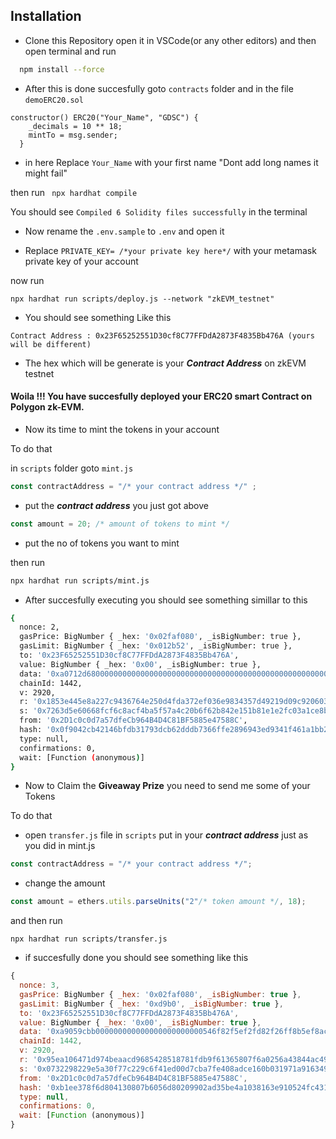
## Installation

- Clone this Repository open it in VSCode(or any other editors) and then open terminal and run

```bash
  npm install --force
```

- After this is done succesfully
goto ```contracts``` folder and in the file ```demoERC20.sol``` 

```solidity
constructor() ERC20("Your_Name", "GDSC") {
    _decimals = 10 ** 18;
    mintTo = msg.sender;
  }
```
- in here Replace ```Your_Name``` with your first name "Dont add long names it might fail"

then run ``` npx hardhat compile```

You should see ```Compiled 6 Solidity files successfully``` in the terminal

- Now rename the ```.env.sample``` to ```.env```
and open it

- Replace ```PRIVATE_KEY= /*your private key here*/``` with your metamask private key of your account

now run
```
npx hardhat run scripts/deploy.js --network "zkEVM_testnet"
```

- You should see something Like this

```Contract Address : 0x23F65252551D30cf8C77FFDdA2873F4835Bb476A (yours will be different)```

- The hex which will be generate is your ***Contract Address*** on zkEVM testnet

#### Woila !!! You have succesfully deployed your ERC20 smart Contract on Polygon zk-EVM.

- Now its time to mint the tokens in your account

To do that 

in ```scripts``` folder goto ```mint.js``` 

```javascript
const contractAddress = "/* your contract address */" ;
```

- put the ***contract address*** you just got above



```js
const amount = 20; /* amount of tokens to mint */
```
- put the no of tokens you want to mint

then run 
```bash 
npx hardhat run scripts/mint.js
```
- After succesfully executing you should see something simillar to this

```bash 
{
  nonce: 2,
  gasPrice: BigNumber { _hex: '0x02faf080', _isBigNumber: true },
  gasLimit: BigNumber { _hex: '0x012b52', _isBigNumber: true },
  to: '0x23F65252551D30cf8C77FFDdA2873F4835Bb476A',
  value: BigNumber { _hex: '0x00', _isBigNumber: true },
  data: '0xa0712d680000000000000000000000000000000000000000000000000000000000000014',
  chainId: 1442,
  v: 2920,
  r: '0x1853e445e8a227c9436764e250d4fda372ef036e9834357d49219d09c9206034',
  s: '0x7263d5e60668fcf6c8acf4ba5f57a4c20b6f62b842e151b81e1e2fc03a1ce8bf',
  from: '0x2D1c0c0d7a57dfeCb964B4D4C81BF5885e47588C',
  hash: '0x0f9042cb42146bfdb31793dcb62dddb7366ffe2896943ed9341f461a1bb25b59',
  type: null,
  confirmations: 0,
  wait: [Function (anonymous)]
}
```

- Now to Claim the **Giveaway Prize** you need to send me some of your Tokens

To do that 

- open ```transfer.js``` file in ```scripts``` put in your ***contract address*** just as you did in mint.js
```js
const contractAddress = "/* your contract address */";
```

- change the amount 
```js
const amount = ethers.utils.parseUnits("2"/* token amount */, 18);
```

and then run

```npx hardhat run scripts/transfer.js```

- if succesfully done you should see something like this 

```js
{
  nonce: 3,
  gasPrice: BigNumber { _hex: '0x02faf080', _isBigNumber: true },
  gasLimit: BigNumber { _hex: '0xd9b0', _isBigNumber: true },
  to: '0x23F65252551D30cf8C77FFDdA2873F4835Bb476A',
  value: BigNumber { _hex: '0x00', _isBigNumber: true },
  data: '0xa9059cbb000000000000000000000000546f82f5ef2fd82f26ff8b5ef8ac9f14b953424e0000000000000000000000000000000000000000000000000000000000000002',
  chainId: 1442,
  v: 2920,
  r: '0x95ea106471d974beaacd9685428518781fdb9f61365807f6a0256a43844ac493',
  s: '0x0732298229e5a30f77c229c6f41ed00d7cba7fe408adce160b031971a916349f',
  from: '0x2D1c0c0d7a57dfeCb964B4D4C81BF5885e47588C',
  hash: '0xb1ee378f6d804130807b6056d80209902ad35be4a1038163e910524fc4316061',
  type: null,
  confirmations: 0,
  wait: [Function (anonymous)]
}
```


